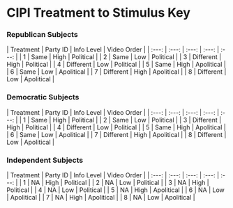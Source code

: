 # CIPI Treatment to Stimulus Key

### **Republican** Subjects

| Treatment | Party ID | Info Level | Video Order | 
| :---: | :---: | :---: | :---: | :---: |
| 1 | Same | High | Political |
| 2 | Same | Low | Political |
| 3 | Different | High | Political |
| 4 | Different | Low | Political |
| 5 | Same | High | Apolitical |
| 6 | Same | Low | Apolitical |
| 7 | Different | High | Apolitical |
| 8 | Different | Low | Apolitical |

### **Democratic** Subjects

| Treatment | Party ID | Info Level | Video Order | 
| :---: | :---: | :---: | :---: | :---: |
| 1 | Same | High | Political |
| 2 | Same | Low | Political |
| 3 | Different | High | Political |
| 4 | Different | Low | Political |
| 5 | Same | High | Apolitical |
| 6 | Same | Low | Apolitical |
| 7 | Different | High | Apolitical |
| 8 | Different | Low | Apolitical |


### **Independent** Subjects

| Treatment | Party ID | Info Level | Video Order | 
| :---: | :---: | :---: | :---: | :---: |
| 1 | NA | High | Political |
| 2 | NA | Low | Political |
| 3 | NA | High | Political |
| 4 | NA | Low | Political |
| 5 | NA | High | Apolitical |
| 6 | NA | Low | Apolitical |
| 7 | NA | High | Apolitical |
| 8 | NA | Low | Apolitical |
